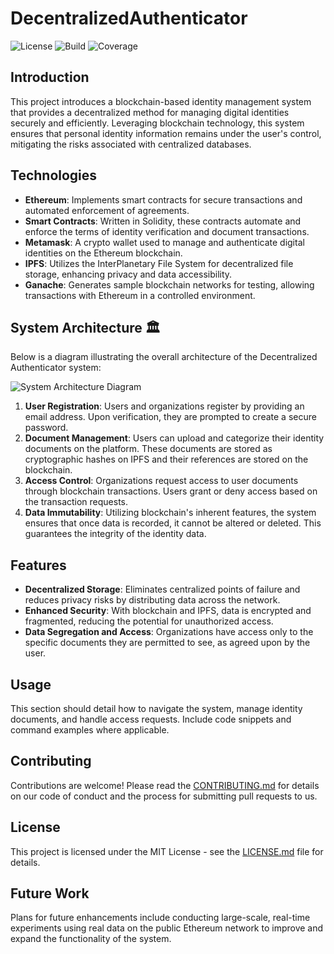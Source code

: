 # DecentralizedAuthenticator

![License](https://img.shields.io/badge/license-MIT-green) ![Build](https://img.shields.io/badge/build-passing-brightgreen) ![Coverage](https://img.shields.io/badge/coverage-100%25-brightgreen)

## Introduction
This project introduces a blockchain-based identity management system that provides a decentralized method for managing digital identities securely and efficiently. Leveraging blockchain technology, this system ensures that personal identity information remains under the user's control, mitigating the risks associated with centralized databases.

## Technologies
- **Ethereum**: Implements smart contracts for secure transactions and automated enforcement of agreements.
- **Smart Contracts**: Written in Solidity, these contracts automate and enforce the terms of identity verification and document transactions.
- **Metamask**: A crypto wallet used to manage and authenticate digital identities on the Ethereum blockchain.
- **IPFS**: Utilizes the InterPlanetary File System for decentralized file storage, enhancing privacy and data accessibility.
- **Ganache**: Generates sample blockchain networks for testing, allowing transactions with Ethereum in a controlled environment.

## System Architecture 🏛️

Below is a diagram illustrating the overall architecture of the Decentralized Authenticator system:

![System Architecture Diagram](link-to-diagram-image)

1. **User Registration**: Users and organizations register by providing an email address. Upon verification, they are prompted to create a secure password.
2. **Document Management**: Users can upload and categorize their identity documents on the platform. These documents are stored as cryptographic hashes on IPFS and their references are stored on the blockchain.
3. **Access Control**: Organizations request access to user documents through blockchain transactions. Users grant or deny access based on the transaction requests.
4. **Data Immutability**: Utilizing blockchain's inherent features, the system ensures that once data is recorded, it cannot be altered or deleted. This guarantees the integrity of the identity data.

## Features
- **Decentralized Storage**: Eliminates centralized points of failure and reduces privacy risks by distributing data across the network.
- **Enhanced Security**: With blockchain and IPFS, data is encrypted and fragmented, reducing the potential for unauthorized access.
- **Data Segregation and Access**: Organizations have access only to the specific documents they are permitted to see, as agreed upon by the user.

## Usage
This section should detail how to navigate the system, manage identity documents, and handle access requests. Include code snippets and command examples where applicable.

## Contributing
Contributions are welcome! Please read the [CONTRIBUTING.md](CONTRIBUTING.md) for details on our code of conduct and the process for submitting pull requests to us.

## License
This project is licensed under the MIT License - see the [LICENSE.md](LICENSE.md) file for details.

## Future Work
Plans for future enhancements include conducting large-scale, real-time experiments using real data on the public Ethereum network to improve and expand the functionality of the system.
